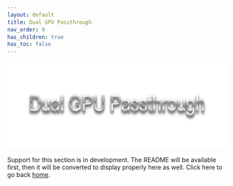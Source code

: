 ```yaml
---
layout: default
title: Dual GPU Passthrough
nav_order: 9
has_children: true
has_toc: false
---
```


<p align="center">
  <img width="650" height="200" src="../../assets/HeaderDGPU.png">
</p>

Support for this section is in development. The README will be available first, then it will be converted to display properly here as well. Click here to go back <a href="../01-About.html/">home</a>.